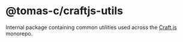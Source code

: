 # @tomas-c/craftjs-utils

Internal package containing common utilities used across the [Craft.js](https://github.com/prevwong/craft.js) monorepo.
